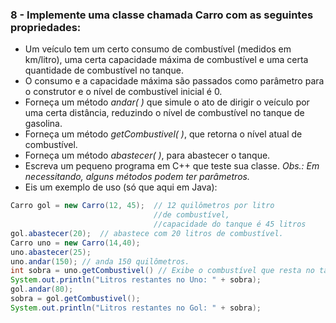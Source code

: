 ### 8 - Implemente uma classe chamada Carro com as seguintes propriedades:  

* Um veículo tem um certo consumo de combustível (medidos em km/litro), uma certa capacidade máxima de combustível e uma certa quantidade de combustível no tanque.
* O consumo e a capacidade máxima são passados como parâmetro para o construtor e o nível de combustível inicial é 0.
* Forneça um método *andar( )* que simule o ato de dirigir o veículo por uma certa distância, reduzindo o nível de combustível no tanque de gasolina. 
* Forneça um método *getCombustivel( )*, que retorna o nível atual de combustível.
* Forneça um método *abastecer( )*, para abastecer o tanque.
* Escreva um pequeno programa em C++ que teste sua classe. *Obs.: Em necessitando, alguns métodos podem ter parâmetros.*
* Eis um exemplo de uso (só que aqui em Java): 

``` java
Carro gol = new Carro(12, 45);  // 12 quilômetros por litro
                                //de combustível,
                                //capacidade do tanque é 45 litros
gol.abastecer(20);  // abastece com 20 litros de combustível.
Carro uno = new Carro(14,40);
uno.abastecer(25);
uno.andar(150); // anda 150 quilômetros.
int sobra = uno.getCombustivel() // Exibe o combustível que resta no tanque.
System.out.println("Litros restantes no Uno: " + sobra);
gol.andar(80);
sobra = gol.getCombustivel();
System.out.println("Litros restantes no Gol: " + sobra);

```